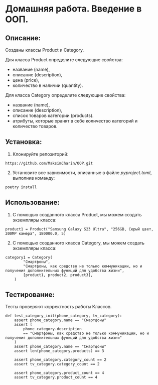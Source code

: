 # Домашняя работа. Введение в ООП.

## Описание:
Созданы классы Product и Category.

Для класса Product определите следующие свойства: 
- название (name), 
- описание (description), 
- цена (price), 
- количество в наличии (quantity).

Для класса Category определите следующие свойства: 
- название (name), 
- описание (description), 
- список товаров категории (products).
- атрибуты, которые хранят в себе количество категорий и количество товаров.


## Установка:
1. Клонируйте репозиторий:
```
https://github.com/MaksimCharin/OOP.git
```
2. Установите все зависимости, описанные в файле *pyproject.toml*, выполнив команду:
```
poetry install
```

## Использование:

1. С помощью созданного класса Product, мы можем создать экземпляры класса:
```
product1 = Product("Samsung Galaxy S23 Ultra", "256GB, Серый цвет, 200MP камера", 180000.0, 5)
```
2. С помощью созданного класса Category, мы можем создать экземпляры класса:
```
category1 = Category(
        "Смартфоны",
        "Смартфоны, как средство не только коммуникации, но и получения дополнительных функций для удобства жизни",
        [product1, product2, product3],
    )
```

## Тестирование:
Тесты проверяют корректность работы Классов.
```
def test_category_init(phone_category, tv_category):
    assert phone_category.name == "Смартфоны"
    assert (
        phone_category.description
        == "Смартфоны, как средство не только коммуникации, но и получения дополнительных функций для удобства жизни"
    )
    assert phone_category.name == "Смартфоны"
    assert len(phone_category.products) == 3

    assert phone_category.category_count == 2
    assert tv_category.category_count == 2

    assert phone_category.product_count == 4
    assert tv_category.product_count == 4
```